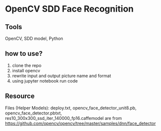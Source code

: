 # OpenCV SDD Face Recognition

## Tools
OpenCV, SDD model, Python


## how to use?
1. clone the repo
2. install opencv 
3. rewrite input and output picture name and format
4. using jupyter notebook run code


## Resource
Files (Helper Models): deploy.txt, opencv_face_detector_unit8.pb, opencv_face_detector.pbtxt, res10_300x300_ssd_iter_140000_fp16.caffemodel
are from https://github.com/opencv/opencv/tree/master/samples/dnn/face_detector
